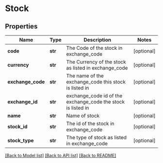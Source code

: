# Stock

## Properties
Name | Type | Description | Notes
------------ | ------------- | ------------- | -------------
**code** | **str** | The Code of the stock in exchange_code | [optional] 
**currency** | **str** | The Currency of the stock as listed in exchange_code | [optional] 
**exchange_code** | **str** | The name of the exchange_code this stock is listed in | [optional] 
**exchange_id** | **str** | exchange_code id of the exchange_code the stock is listed in | [optional] 
**name** | **str** | Name of stock | [optional] 
**stock_id** | **str** | The id of the stock in exchange_code | [optional] 
**stock_type** | **str** | The type of stock as listed in exchange_code | [optional] 

[[Back to Model list]](../README.md#documentation-for-models) [[Back to API list]](../README.md#documentation-for-api-endpoints) [[Back to README]](../README.md)


